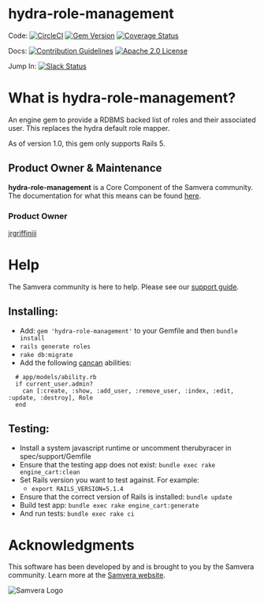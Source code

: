 # hydra-role-management

Code:
[![CircleCI](https://circleci.com/gh/samvera/hydra-role-management.svg?style=svg)](https://circleci.com/gh/samvera/hydra-role-management)
[![Gem Version](https://badge.fury.io/rb/hydra-role-management.svg)](https://badge.fury.io/rb/hydra-role-management)
[![Coverage Status](https://coveralls.io/repos/github/samvera/hydra-role-management/badge.svg?branch=master)](https://coveralls.io/github/samvera/hydra-role-management?branch=master)

Docs:
[![Contribution Guidelines](http://img.shields.io/badge/CONTRIBUTING-Guidelines-blue.svg)](./CONTRIBUTING.md)
[![Apache 2.0 License](http://img.shields.io/badge/APACHE2-license-blue.svg)](./LICENSE.md)

Jump In:
[![Slack Status](http://slack.samvera.org/badge.svg)](http://slack.samvera.org/)

# What is hydra-role-management?

An engine gem to provide a RDBMS backed list of roles and their associated user.  This replaces the hydra default role mapper.

As of version 1.0, this gem only supports Rails 5.

## Product Owner & Maintenance

**hydra-role-management** is a Core Component of the Samvera community. The documentation for
what this means can be found
[here](http://samvera.github.io/core_components.html#requirements-for-a-core-component).

### Product Owner

[jrgriffiniii](https://github.com/jrgriffiniii)

# Help

The Samvera community is here to help. Please see our [support guide](./SUPPORT.md).

## Installing:

* Add: ```gem 'hydra-role-management'``` to your Gemfile and then ```bundle install```
* ```rails generate roles```
* ```rake db:migrate```
* Add the following [cancan](https://github.com/ryanb/cancan) abilities:

```
  # app/models/ability.rb
  if current_user.admin?
    can [:create, :show, :add_user, :remove_user, :index, :edit, :update, :destroy], Role
  end
```

## Testing:

* Install a system javascript runtime or uncomment therubyracer in spec/support/Gemfile
* Ensure that the testing app does not exist: ```bundle exec rake engine_cart:clean```
* Set Rails version you want to test against.  For example:
	* ```export RAILS_VERSION=5.1.4```
* Ensure that the correct version of Rails is installed:  ```bundle update```
* Build test app: ```bundle exec rake engine_cart:generate```
* And run tests: ```bundle exec rake ci```

# Acknowledgments

This software has been developed by and is brought to you by the Samvera community.  Learn more at the
[Samvera website](http://samvera.org/).

![Samvera Logo](https://wiki.duraspace.org/download/thumbnails/87459292/samvera-fall-font2-200w.png?version=1&modificationDate=1498550535816&api=v2)
